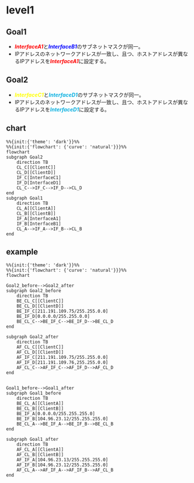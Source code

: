 # level1

## Goal1
* <font color="red">***InterfaceA1***</font>と<font color="blue">***InterfaceB1***</font>のサブネットマスクが同一。
* IPアドレスのネットワークアドレスが一致し、且つ、ホストアドレスが異なるIPアドレスを<font color="red">***InterfaceA1***</font>に設定する。

## Goal2
* <font color="yellow">***InterfaceC1***</font>と<font color="skayblue">***InterfaceD1***</font>のサブネットマスクが同一。
* IPアドレスのネットワークアドレスが一致し、且つ、ホストアドレスが異なるIPアドレスを<font color="skayblue">***InterfaceD1***</font>に設定する。

## chart
```mermaid
%%{init:{'theme': 'dark'}}%%
%%{init:{'flowchart': {'curve': 'natural'}}}%%
flowchart
subgraph Goal2
    direction TB
    CL_C[[ClientC]]
    CL_D[[ClientD]]
    IF_C[InterfaceC1]
    IF_D[InterfaceD1]
    CL_C-->IF_C-->IF_D-->CL_D
end
subgraph Goal1
    direction TB
    CL_A[[ClientA]]
    CL_B[[ClientB]]
    IF_A[InterfaceA1]
    IF_B[InterfaceB1]
    CL_A-->IF_A-->IF_B-->CL_B
end
```

## example
```mermaid
%%{init:{'theme': 'dark'}}%%
%%{init:{'flowchart': {'curve': 'natural'}}}%%
flowchart

Goal2_before-->Goal2_after
subgraph Goal2_before
    direction TB
    BE_CL_C[[ClientC]]
    BE_CL_D[[ClientD]]
    BE_IF_C[211.191.109.75/255.255.0.0]
    BE_IF_D[0.0.0.0/255.255.0.0]
    BE_CL_C-->BE_IF_C-->BE_IF_D-->BE_CL_D
end

subgraph Goal2_after
    direction TB
    AF_CL_C[[ClientC]]
    AF_CL_D[[ClientD]]
    AF_IF_C[211.191.109.75/255.255.0.0]
    AF_IF_D[211.191.109.76,255.255.0.0]
    AF_CL_C-->AF_IF_C-->AF_IF_D-->AF_CL_D
end


Goal1_before-->Goal1_after
subgraph Goal1_before
    direction TB
    BE_CL_A[[ClientA]]
    BE_CL_B[[ClientB]]
    BE_IF_A[0.0.0.0/255.255.255.0]
    BE_IF_B[104.96.23.12/255.255.255.0]
    BE_CL_A-->BE_IF_A-->BE_IF_B-->BE_CL_B
end

subgraph Goal1_after
    direction TB
    AF_CL_A[[ClientA]]
    AF_CL_B[[ClientB]]
    AF_IF_A[104.96.23.13/255.255.255.0]
    AF_IF_B[104.96.23.12/255.255.255.0]
    AF_CL_A-->AF_IF_A-->AF_IF_B-->AF_CL_B
end
```
